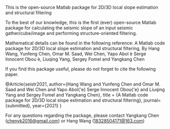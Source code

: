 This is the open-source Matlab package for 2D/3D local slope estimation and structural filtering

To the best of our knowledge, this is the first (ever) open-source Matlab package for calculating the seismic slope of an input seismic gather/cube/image and performing structure-oriented filtering.

Mathematical details can be found in the following reference: 
A Matlab code package for 2D/3D local slope estimation and structural filtering, By Hang Wang, Yunfeng Chen, Omar M. Saad, Wei Chen, Yapo Abol ́e Serge Innocent Obou ́e, Liuqing Yang, Sergey Fomel and Yangkang Chen


If you find this package useful, please do not forget to cite the following paper. 

@Article{seistr2021,
  author={Hang Wang and Yunfeng Chen and Omar M. Saad and Wei Chen and Yapo Abol{\'e} Serge Innocent Obou{\'e} and Liuqing Yang and Sergey Fomel and Yangkang Chen},
  title = {A Matlab code package for 2D/3D local slope estimation and structural filtering},
  journal={submitted},
  year={2021}
}


For any questions regarding the package, please contact Yangkang Chen (chenyk2016@gmail.com) or Hang Wang (18328504171@163.com) 




